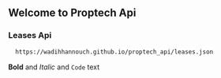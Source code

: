 ## Welcome to Proptech Api
### Leases Api
```markdown
  https://wadihhannouch.github.io/proptech_api/leases.json
```

**Bold** and _Italic_ and `Code` text
